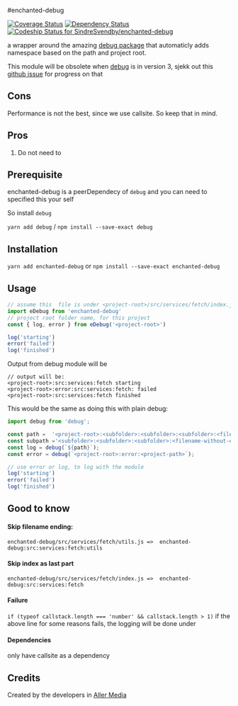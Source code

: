 #enchanted-debug

[![Coverage Status](https://coveralls.io/repos/github/SindreSvendby/enchanted-debug/badge.svg)](https://coveralls.io/github/SindreSvendby/enchanted-debug)
[![Dependency Status](https://dependencyci.com/github/SindreSvendby/enchanted-debug/badge)](https://dependencyci.com/github/SindreSvendby/enchanted-debug)
[ ![Codeship Status for SindreSvendby/enchanted-debug](https://app.codeship.com/projects/244cf160-b1cb-0134-df39-72b4409ab7af/status?branch=master)](https://app.codeship.com/projects/193272)

a wrapper around the amazing [debug package](https://www.npmjs.com/package/debug) that automaticly adds namespace based on the path and project root.

This module will be obsolete when [debug]() is in version 3, sjekk out this [github issue](https://github.com/visionmedia/debug/issues/370) for progress on that

## Cons
Performance is not the best, since we use callsite. So keep that in mind.

## Pros
1. Do not need to


## Prerequisite

enchanted-debug is a peerDependecy of `debug` and you can need to specified this your self

So install `debug`

`yarn add debug` / `npm install --save-exact debug`

## Installation

`yarn add enchanted-debug` or `npm install --save-exact enchanted-debug`

## Usage

```js
// assume this  file is under <project-root>/src/services/fetch/index.js
import eDebug from 'enchanted-debug'
// project root folder name, for this project
const { log, error } from eDebug('<project-root>')

log('starting')
error('failed')
log('finished')

```

Output from debug module will be
```
// output will be:
<project-root>:src:services:fetch starting
<project-root>:error:src:services:fetch: failed
<project-root>:src:services:fetch finished
```

This would be the same as doing this with plain debug:
```js
import debug from 'debug';

const path =  '<project-root>:<subfolder>:<subfolder>:<subfolder>:<filename-without-ending>'
const subpath ='<subfolder>:<subfolder>:<subfolder>:<filename-without-ending>'
const log = debug(`${path}`);
const error = debug(`<project-root>:error:<project-path>`);

// use error or log, to log with the module
log('starting')
error('failed')
log('finished')
```

## Good to know

#### Skip filename ending:
```
enchanted-debug/src/services/fetch/utils.js =>  enchanted-debug:src:services:fetch:utils
```

#### Skip index as last part

```
enchanted-debug/src/services/fetch/index.js =>  enchanted-debug:src:services:fetch
```

#### Failure

`if (typeof callstack.length === 'number' && callstack.length > 1)`
if the above line for some reasons fails, the logging will
be done under

#### Dependencies

only have callsite as a dependency

## Credits
Created by the developers in [Aller Media](github.com/soldotno/)
